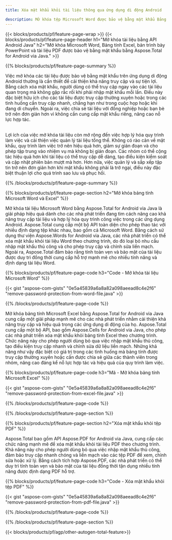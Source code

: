 ```yaml
---
title: Xóa mật khẩu khỏi tài liệu thông qua ứng dụng di động Android

description: Mở khóa tệp Microsoft Word được bảo vệ bằng mật khẩu Bảng tính Excel Bản trình bày PowerPoint và tệp PDF thông qua ứng dụng Android dành cho thiết bị di động.
---
```


{{< blocks/products/pf/feature-page-wrap >}}
{{< blocks/products/pf/feature-page-header h1="Mở khóa tài liệu bằng API Android Java" h2="Mở khóa Microsoft Word, Bảng tính Excel, bản trình bày PowerPoint và tài liệu PDF được bảo vệ bằng mật khẩu bằng Aspose.Total for Android via Java." >}}

{{% blocks/products/pf/feature-page-summary %}}

Việc mở khóa các tài liệu được bảo vệ bằng mật khẩu trên ứng dụng di động Android thường là cần thiết để cải thiện khả năng truy cập và sự tiện lợi. Bằng cách xóa mật khẩu, người dùng có thể truy cập ngay vào các tài liệu quan trọng mà không gặp rắc rối khi phải nhập mật khẩu mỗi lần. Điều này đặc biệt hữu ích cho các tài liệu được truy cập thường xuyên hoặc trong các tình huống cần truy cập nhanh, chẳng hạn như trong cuộc họp hoặc khi đang di chuyển. Ngoài ra, việc chia sẻ tài liệu với đồng nghiệp hoặc bạn bè trở nên đơn giản hơn vì không cần cung cấp mật khẩu riêng, nâng cao nỗ lực hợp tác. <br /><br />

Lợi ích của việc mở khóa tài liệu còn mở rộng đến việc hợp lý hóa quy trình làm việc và cải thiện việc quản lý tài liệu tổng thể. Không có rào cản về mật khẩu, quy trình làm việc trở nên hiệu quả hơn, giảm sự gián đoạn và cho phép tập trung vào nhiệm vụ mà không bị gián đoạn. Các nhóm có thể cộng tác hiệu quả hơn khi tài liệu có thể truy cập dễ dàng, tạo điều kiện kiểm soát và cập nhật phiên bản mượt mà hơn. Hơn nữa, việc quản lý và sắp xếp tập tin trở nên đơn giản hơn khi mật khẩu không phải là trở ngại, điều này đặc biệt thuận lợi cho quá trình sao lưu và phục hồi. 

{{% /blocks/products/pf/feature-page-summary  %}}

{{% blocks/products/pf/feature-page-section  h2="Mở khóa bảng tính Microsoft Word và Excel" %}}

Mở khóa tài liệu Microsoft Word bằng Aspose.Total for Android via Java là giải pháp hiệu quả dành cho các nhà phát triển đang tìm cách nâng cao khả năng truy cập tài liệu và hợp lý hóa quy trình công việc trong các ứng dụng Android. Aspose.Total cung cấp một bộ API toàn diện cho phép thao tác với nhiều định dạng tệp khác nhau, bao gồm cả Microsoft Word. Bằng cách sử dụng thư viện Aspose.Words for Android via Java, các nhà phát triển có thể xóa mật khẩu khỏi tài liệu Word theo chương trình, do đó loại bỏ nhu cầu nhập mật khẩu thủ công và cho phép truy cập và chỉnh sửa liền mạch. Ngoài ra, Aspose.Total đảm bảo rằng tính toàn vẹn và bảo mật của tài liệu được duy trì đồng thời cung cấp hỗ trợ mạnh mẽ cho nhiều tính năng và định dạng tài liệu Word.

{{% blocks/products/pf/feature-page-code h3="Code - Mở khóa tài liệu Microsoft Word" %}}

{{< gist "aspose-com-gists" "0e5a45839a6a8a82a098aeead8c4e2f6" "remove-password-protection-from-word-file.java" >}}

{{% /blocks/products/pf/feature-page-code  %}}

Mở khóa bảng tính Microsoft Excel bằng Aspose.Total for Android via Java cung cấp một giải pháp mạnh mẽ cho các nhà phát triển nhằm cải thiện khả năng truy cập và hiệu quả trong các ứng dụng di động của họ. Aspose.Total cung cấp một bộ API, bao gồm Aspose.Cells for Android via Java, cho phép các nhà phát triển xóa mật khẩu khỏi bảng tính Excel theo chương trình. Chức năng này cho phép người dùng bỏ qua việc nhập mật khẩu thủ công, tạo điều kiện truy cập nhanh và chỉnh sửa dữ liệu liền mạch. Những khả năng như vậy đặc biệt có giá trị trong các tình huống mà bảng tính được truy cập thường xuyên hoặc cần được chia sẻ giữa các thành viên trong nhóm, nâng cao đáng kể nỗ lực hợp tác và hiệu quả của quy trình làm việc. 

{{% blocks/products/pf/feature-page-code h3="Mã - Mở khóa bảng tính Microsoft Excel" %}}

{{< gist "aspose-com-gists" "0e5a45839a6a8a82a098aeead8c4e2f6" "remove-password-protection-from-excel-file.java" >}}

{{% /blocks/products/pf/feature-page-code  %}}

{{% /blocks/products/pf/feature-page-section %}}

{{% blocks/products/pf/feature-page-section  h2="Xóa mật khẩu khỏi tệp PDF" %}}

Aspose.Total bao gồm API Aspose.PDF for Android via Java, cung cấp các chức năng mạnh mẽ để xóa mật khẩu khỏi tài liệu PDF theo chương trình. Khả năng này cho phép người dùng bỏ qua việc nhập mật khẩu thủ công, đảm bảo truy cập nhanh chóng và liền mạch vào các tệp PDF để xem, chỉnh sửa hoặc xử lý. Bằng cách tích hợp Aspose.PDF, các nhà phát triển có thể duy trì tính toàn vẹn và bảo mật của tài liệu đồng thời tận dụng nhiều tính năng được định dạng PDF hỗ trợ. 

{{% blocks/products/pf/feature-page-code h3="Code - Xóa mật khẩu khỏi tệp PDF" %}}

{{< gist "aspose-com-gists" "0e5a45839a6a8a82a098aeead8c4e2f6" "remove-password-protection-from-pdf-file.java" >}}

{{% /blocks/products/pf/feature-page-code  %}}

{{% /blocks/products/pf/feature-page-section %}}

{{< blocks/products/pf/agp/other-autogen-total-feature>}}